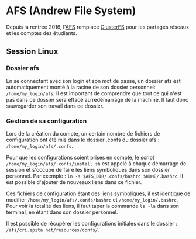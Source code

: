 # AFS (Andrew File System)

Depuis la rentrée 2016, l'[AFS](https://www.openafs.org/) remplace
[GlusterFS](https://www.gluster.org) pour les partages réseaux et les comptes
des étudiants.

## Session Linux

### Dossier afs

En se connectant avec son login et son mot de passe, un dossier afs est
automatiquement monté à la racine de son dossier personnel:
`/home/my_login/afs`. Il est important de comprendre que tout ce qui n'est pas
dans ce dossier sera effacé au redémarrage de la machine. Il faut donc
sauvegarder son travail dans ce dossier.

### Gestion de sa configuration

Lors de la création du compte, un certain nombre de fichiers de configuration
ont été mis dans le dossier .confs du dossier afs : `/home/my_login/afs/.confs`.

Pour que les configurations soient prises en compte, le script
`/home/my_login/afs/.confs/install.sh` est appelé à chaque démarrage de session
et s'occupe de faire les liens symboliques dans son dossier personnel. Par
exemple : `ln -s $AFS_DIR/.confs/bashrc $HOME/.bashrc`. Il est possible
d'ajouter de nouveaux liens dans ce fichier.

Ces fichiers de configuration étant des liens symboliques, il est identique de
modifier `/home/my_login/afs/.confs/bashrc` et `/home/my_login/.bashrc`. Pour
voir la totalité des liens, il faut taper la commande `ls -la` dans son
terminal, en étant dans son dossier personnel.

Il est possible de récupérer les configurations initiales dans le dossier :
`/afs/cri.epita.net/resources/confs/`.
